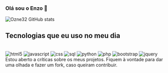### Olá sou o Enzo 👋

![Ozne32 GitHub stats](https://github-readme-stats.vercel.app/api?username=ozne32&show_icons=true&theme=radical)

## Tecnologias que eu uso no meu dia
<div style="display: inline_block"><br>
  <img align="center" alt="html5" src="https://img.shields.io/badge/HTML-239120?style=for-the-badge&logo=html5&logoColor=white" />  
  <img align="center" alt="javascript" src="https://img.shields.io/badge/JavaScript-F7DF1E?style=for-the-badge&logo=javascript&logoColor=black" />  
  <img align="center" alt="css" src="https://img.shields.io/badge/CSS-239120?&style=for-the-badge&logo=css3&logoColor=white" />  
  <img align="center" alt="sql" src="https://img.shields.io/badge/MySQL-00000F?style=for-the-badge&logo=mysql&logoColor=white" />  
  <img align="center" alt="python" src="https://img.shields.io/badge/Python-3776AB?style=for-the-badge&logo=python&logoColor=white" />  
  <img align="center" alt="php" src="https://img.shields.io/badge/PHP-777BB4?style=for-the-badge&logo=php&logoColor=white" />  
  <img align="center" alt="bootstrap" src="https://img.shields.io/badge/Bootstrap-563D7C?style=for-the-badge&logo=bootstrap&logoColor=white" />  
  <img align="center" alt="jquery" src="https://img.shields.io/badge/jQuery-0769AD?style=for-the-badge&logo=jquery&logoColor=white" />  
</div>
Estou aberto a críticas sobre os meus projetos. Fiquem à vontade para dar uma olhada e fazer um fork, caso queiram contribuir.
